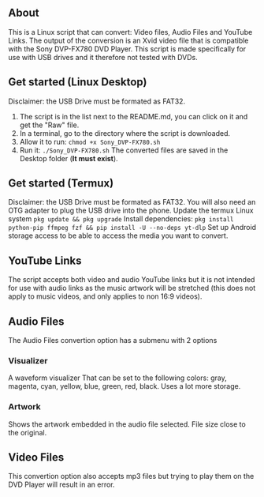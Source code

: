 ## About
This is a Linux script that can convert: Video files, Audio Files and YouTube Links.
The output of the conversion is an Xvid video file that is compatible with the Sony DVP-FX780 DVD Player.
This script is made specifically for use with USB drives and it therefore not tested with DVDs.
## Get started (Linux Desktop)
Disclaimer: the USB Drive must be formated as FAT32.
1. The script is in the list next to the README.md, you can click on it and get the "Raw" file.
2. In a terminal, go to the directory where the script is downloaded. 
3. Allow it to run: `chmod +x Sony_DVP-FX780.sh`
4. Run it: `./Sony_DVP-FX780.sh`
The converted files are saved in the Desktop folder (**It must exist**).
## Get started (Termux)
Disclaimer: the USB Drive must be formated as FAT32.
You will also need an OTG adapter to plug the USB drive into the phone.
Update the termux Linux system `pkg update && pkg upgrade`
Install dependencies: `pkg install python-pip ffmpeg fzf && pip install -U --no-deps yt-dlp`
Set up Android storage access to be able to access the media you want to convert.

## YouTube Links
The script accepts both video and audio YouTube links but it is not intended for use with audio links as the music artwork will be stretched (this does not apply to music videos, and only applies to non 16:9 videos).
## Audio Files
The Audio Files convertion option has a submenu with 2 options
### Visualizer
A waveform visualizer That can be set to the following colors: gray, magenta, cyan, yellow, blue, green, red, black.
Uses a lot more storage.
### Artwork
Shows the artwork embedded in the audio file selected.
File size close to the original.
## Video Files
This convertion option also accepts mp3 files but trying to play them on the DVD Player will result in an error.
